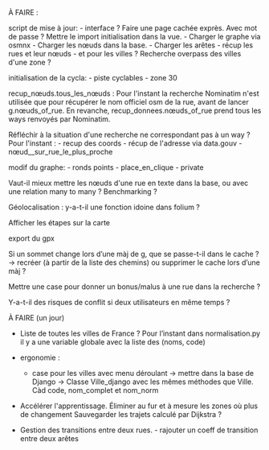
À FAIRE :


script de mise à jour:
       - interface ? Faire une page cachée exprès. Avec mot de passe ? Mettre le import initialisation dans la vue.
       - Charger le graphe via osmnx
       - Charger les nœuds dans la base.
       - Charger les arêtes
       - récup les rues et leur nœuds
       - et pour les villes ? Recherche overpass des villes d'une zone ?

initialisation de la cycla:
       - piste cyclables
       - zone 30


recup_nœuds.tous_les_nœuds : Pour l'instant la recherche Nominatim n'est utilisée que pour récupérer le nom officiel osm de la rue, avant de lancer g.nœuds_of_rue.
 En revanche, recup_donnees.nœuds_of_rue prend tous les ways renvoyés par Nominatim.

 Réfléchir à la situation d'une recherche ne correspondant pas à un way ?
 Pour l'instant :
      - recup des coords
      - récup de l'adresse via data.gouv
      - nœud__sur_rue_le_plus_proche


modif du graphe:
      - ronds points
      - place_en_clique
      - private

Vaut-il mieux mettre les nœuds d'une rue en texte dans la base, ou avec une relation many to many ? Benchmarking ?


Géolocalisation : y-a-t-il une fonction idoine dans folium ?

Afficher les étapes sur la carte

export du gpx

Si un sommet change lors d’une màj de g, que se passe-t-il dans le cache ? -> recréer (à partir de la liste des chemins) ou supprimer le cache lors d’une màj ?

Mettre une case pour donner un bonus/malus à une rue dans la recherche ?

Y-a-t-il des risques de conflit si deux utilisateurs en même temps ?


À FAIRE (un jour)

 - Liste de toutes les villes de France ? Pour l’instant dans normalisation.py il y a une variable globale avec la liste des (noms, code)

 - ergonomie :
     - case pour les villes avec menu déroulant
        -> mettre dans la base de Django
	-> Classe Ville_django avec les mêmes méthodes que Ville. Càd code, nom_complet et nom_norm


- Accélérer l'apprentissage.
  	    Éliminer au fur et à mesure les zones où plus de changement
  	    Sauvegarder les trajets calculé par Dijkstra ?


- Gestion des transitions entre deux rues.
  	  - rajouter un coeff de transition entre deux arêtes

